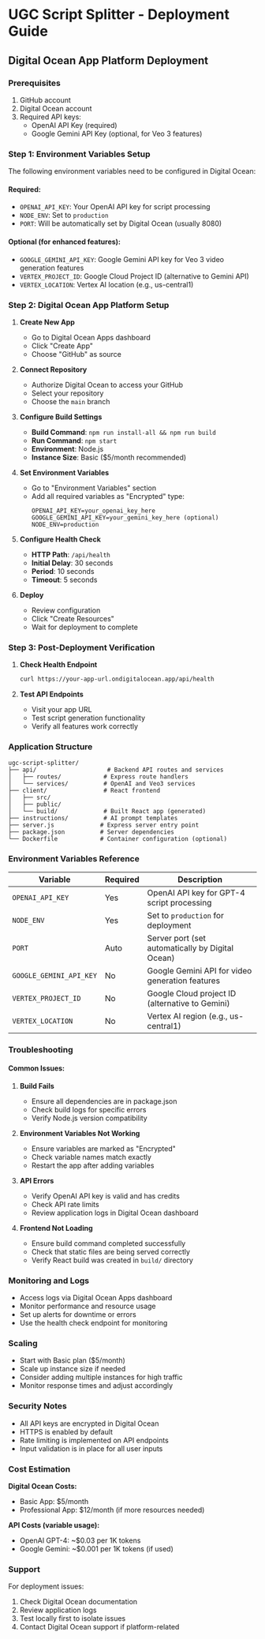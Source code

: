 # UGC Script Splitter - Deployment Guide

## Digital Ocean App Platform Deployment

### Prerequisites
1. GitHub account
2. Digital Ocean account
3. Required API keys:
   - OpenAI API Key (required)
   - Google Gemini API Key (optional, for Veo 3 features)

### Step 1: Environment Variables Setup
The following environment variables need to be configured in Digital Ocean:

#### Required:
- `OPENAI_API_KEY`: Your OpenAI API key for script processing
- `NODE_ENV`: Set to `production`
- `PORT`: Will be automatically set by Digital Ocean (usually 8080)

#### Optional (for enhanced features):
- `GOOGLE_GEMINI_API_KEY`: Google Gemini API key for Veo 3 video generation features
- `VERTEX_PROJECT_ID`: Google Cloud Project ID (alternative to Gemini API)
- `VERTEX_LOCATION`: Vertex AI location (e.g., us-central1)

### Step 2: Digital Ocean App Platform Setup

1. **Create New App**
   - Go to Digital Ocean Apps dashboard
   - Click "Create App"
   - Choose "GitHub" as source

2. **Connect Repository**
   - Authorize Digital Ocean to access your GitHub
   - Select your repository
   - Choose the `main` branch

3. **Configure Build Settings**
   - **Build Command**: `npm run install-all && npm run build`
   - **Run Command**: `npm start`
   - **Environment**: Node.js
   - **Instance Size**: Basic ($5/month recommended)

4. **Set Environment Variables**
   - Go to "Environment Variables" section
   - Add all required variables as "Encrypted" type:
     ```
     OPENAI_API_KEY=your_openai_key_here
     GOOGLE_GEMINI_API_KEY=your_gemini_key_here (optional)
     NODE_ENV=production
     ```

5. **Configure Health Check**
   - **HTTP Path**: `/api/health`
   - **Initial Delay**: 30 seconds
   - **Period**: 10 seconds
   - **Timeout**: 5 seconds

6. **Deploy**
   - Review configuration
   - Click "Create Resources"
   - Wait for deployment to complete

### Step 3: Post-Deployment Verification

1. **Check Health Endpoint**
   ```bash
   curl https://your-app-url.ondigitalocean.app/api/health
   ```

2. **Test API Endpoints**
   - Visit your app URL
   - Test script generation functionality
   - Verify all features work correctly

### Application Structure

```
ugc-script-splitter/
├── api/                    # Backend API routes and services
│   ├── routes/            # Express route handlers
│   └── services/          # OpenAI and Veo3 services
├── client/                # React frontend
│   ├── src/
│   ├── public/
│   └── build/             # Built React app (generated)
├── instructions/          # AI prompt templates
├── server.js             # Express server entry point
├── package.json          # Server dependencies
└── Dockerfile            # Container configuration (optional)
```

### Environment Variables Reference

| Variable | Required | Description |
|----------|----------|-------------|
| `OPENAI_API_KEY` | Yes | OpenAI API key for GPT-4 script processing |
| `NODE_ENV` | Yes | Set to `production` for deployment |
| `PORT` | Auto | Server port (set automatically by Digital Ocean) |
| `GOOGLE_GEMINI_API_KEY` | No | Google Gemini API for video generation features |
| `VERTEX_PROJECT_ID` | No | Google Cloud project ID (alternative to Gemini) |
| `VERTEX_LOCATION` | No | Vertex AI region (e.g., us-central1) |

### Troubleshooting

#### Common Issues:

1. **Build Fails**
   - Ensure all dependencies are in package.json
   - Check build logs for specific errors
   - Verify Node.js version compatibility

2. **Environment Variables Not Working**
   - Ensure variables are marked as "Encrypted"
   - Check variable names match exactly
   - Restart the app after adding variables

3. **API Errors**
   - Verify OpenAI API key is valid and has credits
   - Check API rate limits
   - Review application logs in Digital Ocean dashboard

4. **Frontend Not Loading**
   - Ensure build command completed successfully
   - Check that static files are being served correctly
   - Verify React build was created in `build/` directory

### Monitoring and Logs

- Access logs via Digital Ocean Apps dashboard
- Monitor performance and resource usage
- Set up alerts for downtime or errors
- Use the health check endpoint for monitoring

### Scaling

- Start with Basic plan ($5/month)
- Scale up instance size if needed
- Consider adding multiple instances for high traffic
- Monitor response times and adjust accordingly

### Security Notes

- All API keys are encrypted in Digital Ocean
- HTTPS is enabled by default
- Rate limiting is implemented on API endpoints
- Input validation is in place for all user inputs

### Cost Estimation

**Digital Ocean Costs:**
- Basic App: $5/month
- Professional App: $12/month (if more resources needed)

**API Costs (variable usage):**
- OpenAI GPT-4: ~$0.03 per 1K tokens
- Google Gemini: ~$0.001 per 1K tokens (if used)

### Support

For deployment issues:
1. Check Digital Ocean documentation
2. Review application logs
3. Test locally first to isolate issues
4. Contact Digital Ocean support if platform-related
